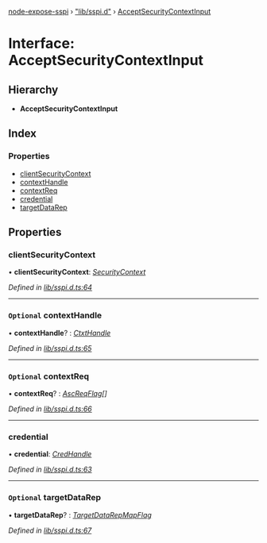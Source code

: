 [node-expose-sspi](../README.md) › ["lib/sspi.d"](../modules/_lib_sspi_d_.md) › [AcceptSecurityContextInput](_lib_sspi_d_.acceptsecuritycontextinput.md)

# Interface: AcceptSecurityContextInput

## Hierarchy

* **AcceptSecurityContextInput**

## Index

### Properties

* [clientSecurityContext](_lib_sspi_d_.acceptsecuritycontextinput.md#clientsecuritycontext)
* [contextHandle](_lib_sspi_d_.acceptsecuritycontextinput.md#optional-contexthandle)
* [contextReq](_lib_sspi_d_.acceptsecuritycontextinput.md#optional-contextreq)
* [credential](_lib_sspi_d_.acceptsecuritycontextinput.md#credential)
* [targetDataRep](_lib_sspi_d_.acceptsecuritycontextinput.md#optional-targetdatarep)

## Properties

###  clientSecurityContext

• **clientSecurityContext**: *[SecurityContext](_lib_sspi_d_.securitycontext.md)*

*Defined in [lib/sspi.d.ts:64](https://github.com/jlguenego/node-expose-sspi/blob/106f69c/lib/sspi.d.ts#L64)*

___

### `Optional` contextHandle

• **contextHandle**? : *[CtxtHandle](_lib_sspi_d_.ctxthandle.md)*

*Defined in [lib/sspi.d.ts:65](https://github.com/jlguenego/node-expose-sspi/blob/106f69c/lib/sspi.d.ts#L65)*

___

### `Optional` contextReq

• **contextReq**? : *[AscReqFlag](../modules/_lib_flags_ascreqflag_d_.md#ascreqflag)[]*

*Defined in [lib/sspi.d.ts:66](https://github.com/jlguenego/node-expose-sspi/blob/106f69c/lib/sspi.d.ts#L66)*

___

###  credential

• **credential**: *[CredHandle](_lib_sspi_d_.credhandle.md)*

*Defined in [lib/sspi.d.ts:63](https://github.com/jlguenego/node-expose-sspi/blob/106f69c/lib/sspi.d.ts#L63)*

___

### `Optional` targetDataRep

• **targetDataRep**? : *[TargetDataRepMapFlag](../modules/_lib_flags_targetdatarepmapflag_d_.md#targetdatarepmapflag)*

*Defined in [lib/sspi.d.ts:67](https://github.com/jlguenego/node-expose-sspi/blob/106f69c/lib/sspi.d.ts#L67)*
